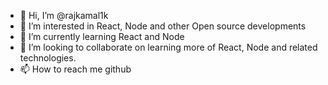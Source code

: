 - 👋 Hi, I’m @rajkamal1k
- 👀 I’m interested in React, Node and other Open source developments
- 🌱 I’m currently learning React and Node
- 💞️ I’m looking to collaborate on learning more of React, Node and related technologies.
- 📫 How to reach me github

<!---
rajkamal1k/rajkamal1k is a ✨ special ✨ repository because its `README.md` (this file) appears on your GitHub profile.
You can click the Preview link to take a look at your changes.
--->
